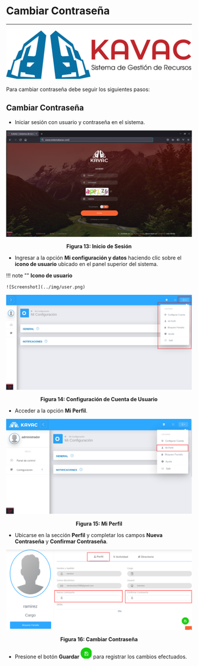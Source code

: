 # Cambiar Contraseña 
********************

![Screenshot](../img/logokavac.png#imagen)

Para cambiar contraseña debe seguir los siguientes pasos: 
## Cambiar Contraseña

-   Iniciar sesión con usuario y contraseña en el sistema.

![Screenshot](../img/figure_42.png#imagen)<div style="text-align: center;font-weight: bold"> Figura 13: Inicio de Sesión</div>

-   Ingresar a la opción **Mi configuración y datos** haciendo clic sobre el **icono de usuario** ubicado en el panel superior del sistema.

!!! note ""
	**Icono de usuario**

	![Screenshot](../img/user.png)

![Screenshot](../img/figure_20.png)<div style="text-align: center;font-weight: bold">Figura 14: Configuración de Cuenta de Usuario</div> 

-   Acceder a la opción **Mi Perfil**.

![Screenshot](../img/figure_20_2.png)<div style="text-align: center;font-weight: bold">Figura 15: Mi Perfil </div>


-   Ubicarse en la sección **Perfil** y completar los campos **Nueva Contraseña** y **Confirmar Contraseña**.

![Screenshot](../img/password_3.png)<div style="text-align: center;font-weight: bold">Figura 16: Cambiar Contraseña</div>

- Presione el botón **Guardar**  ![Screenshot](../img/save_1.png) para registrar los cambios efectuados.